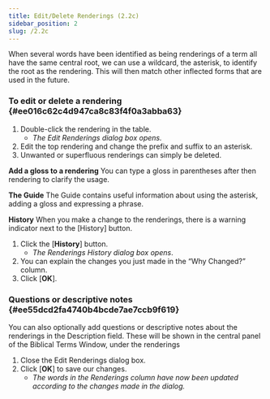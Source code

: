 ```yaml
---
title: Edit/Delete Renderings (2.2c)
sidebar_position: 2
slug: /2.2c
---
```




When several words have been identified as being renderings of a term all have the same central root, we can use a wildcard, the asterisk, to identify the root as the rendering. This will then match other inflected forms that are used in the future.


### To edit or delete a rendering {#ee016c62c4d947ca8c83f4f0a3abba63}

1. Double-click the rendering in the table.
	- _The Edit Renderings dialog box opens._
1. Edit the top rendering and change the prefix and suffix to an asterisk.
1. Unwanted or superfluous renderings can simply be deleted.

**Add a gloss to a rendering**
You can type a gloss in parentheses after then rendering to clarify the usage.


**The Guide**
The Guide contains useful information about using the asterisk, adding a gloss and expressing a phrase.


**History**
When you make a change to the renderings, there is a warning indicator next to the [History] button.

1. Click the [**History**] button.
	- _The Renderings History dialog box opens_.
1. You can explain the changes you just made in the “Why Changed?” column.
1. Click [**OK**].

### Questions or descriptive notes {#ee55dcd2fa4740b4bcde7ae7ccb9f619}


You can also optionally add questions or descriptive notes about the renderings in the Description field. These will be shown in the central panel of the Biblical Terms Window, under the renderings

1. Close the Edit Renderings dialog box.
1. Click [**OK**] to save our changes.
	- _The words in the Renderings column have now been updated according to the changes made in the dialog._

